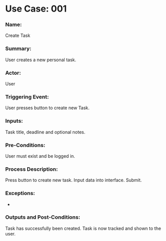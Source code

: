 # Use Case: 001

### Name:

Create Task

### Summary:

User creates a new personal task.

### Actor:

User

### Triggering Event:

User presses button to create new Task.

### Inputs:

Task title, deadline and optional notes.

### Pre-Conditions:

User must exist and be logged in.

### Process Description:

Press button to create new task. Input data into interface. Submit.

### Exceptions:

-

### Outputs and Post-Conditions:

Task has successfully been created. Task is now tracked and shown to the user.
